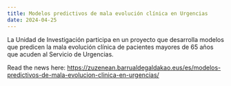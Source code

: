 ```yaml
---
title: Modelos predictivos de mala evolución clínica en Urgencias
date: 2024-04-25
---
```


La Unidad de Investigación participa en un proyecto que desarrolla modelos que predicen la mala evolución clínica de pacientes mayores de 65 años que acuden al Servicio de Urgencias.

<!--more-->

Read the news here: https://zuzenean.barrualdegaldakao.eus/es/modelos-predictivos-de-mala-evolucion-clinica-en-urgencias/
